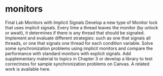 # monitors
Final Lab
Monitors with Implicit Signals
Develop a new type of Monitor lock that uses implicit signals. Every time a thread leaves the monitor (by unlock or await), it determines if there is any thread that should be signaled. Implement and evaluate different strategies: such as one that signals all threads, or one that signals one thread for each condition variable. Solve some synchronization problems using implicit monitors and compare the performance with standard monitors with explicit signals. Add supplementary material to topics in Chapter 3 or develop a library to test correctness for sample synchronization problems on Canvas. A related work is available here.
